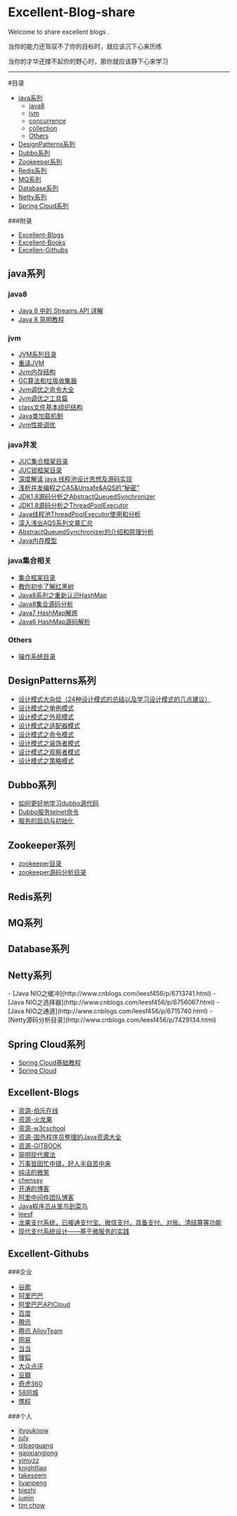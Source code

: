 # Excellent-Blog-share
Welcome to share excellent blogs .

当你的能力还驾驭不了你的目标时，就应该沉下心来历练

当你的才华还撑不起你的野心时，那你就应该静下心来学习



***
#目录

* [java系列](#java)
	* [java8](#java-java8)
	* [jvm](#java-jvm)
	* [concurrence](#java-concurrence)
	* [collection](#java-collection)
	* [Others](#java-others)
* [DesignPatterns系列](#DesignPatterns)
* [Dubbo系列](#dubbo)
* [Zookeeper系列](#zookeeper)
* [Redis系列](#redis)
* [MQ系列](#mq)
* [Database系列](#database)
* [Netty系列](#netty)
* [Spring Cloud系列](#spring-cloud)


###附录
* [Excellent-Blogs](#excellent-blogs)
* [Excellent-Books](#excellent-books)
* [Excellen-Githubs](#excellent-githubs)



















<h2 id="java">java系列</h2>
<h3 id="java-java8">java8</h3>

- [Java 8 中的 Streams API 详解](https://www.ibm.com/developerworks/cn/java/j-lo-java8streamapi/)
- [Java 8 简明教程](https://github.com/biezhi/java-bible/blob/master/java8/java8-guide.md)

<h3 id="java-jvm">jvm</h3>

- [JVM系列目录](http://www.cnblogs.com/leesf456/p/5338951.html)
- [重读JVM](https://juejin.im/post/59ad4cd56fb9a02477075780?utm_medium=weixinqun&utm_source=be)
- [Jvm内存结构](http://www.cnblogs.com/ityouknow/p/5610232.html)
- [GC算法和垃圾收集器](http://www.cnblogs.com/ityouknow/p/5614961.html)
- [Jvm调优之命令大全](http://www.cnblogs.com/ityouknow/p/5714703.html)
- [Jvm调优之工具篇](http://www.cnblogs.com/ityouknow/p/6437037.html)
- [class文件基本组织结构](http://blog.csdn.net/luanlouis/article/details/39892027)
- [Java类加载机制](http://www.cnblogs.com/ityouknow/p/5603287.html)
- [Jvm性能调优](http://mp.weixin.qq.com/s?__biz=MzAwNTQ4MTQ4NQ==&mid=2453559992&idx=1&sn=08a48401f425f434bd12c7bb4f0ac0ce&chksm=8cd10fdabba686cca7ba03055efdb9697a1252e8c74d4d9a09bc2a1176955ac798c8f0ec6017&mpshare=1&scene=1&srcid=0912Q2S5v6o3wgm377ybL1ma#rd)




<h3 id="java-concurrence">java并发</h3>

- [JUC集合框架目录](http://www.cnblogs.com/leesf456/p/5550043.html)
- [JUC锁框架目录](http://www.cnblogs.com/leesf456/p/5453091.html)
- [深度解读 java 线程池设计思想及源码实现](https://juejin.im/entry/59aeaafd51882538cb1ec2f8utm_medium=be&utm_source=weixinqun)
- [浅析并发编程之CAS&Unsafe&AQS的“秘密”](http://www.jianshu.com/p/54cc20a87502)
- [JDK1.8源码分析之AbstractQueuedSynchronizer](http://www.cnblogs.com/leesf456/p/5350186.html)
- [JDK1.8源码分析之ThreadPoolExecutor](http://www.cnblogs.com/leesf456/p/5585627.html)
- [Java线程池ThreadPoolExecutor使用和分析](http://www.cnblogs.com/trust-freedom/p/6594270.html)
- [深入浅出AQS系列文章汇总](http://www.jianshu.com/p/a18b488bd44d)
- [AbstractQueuedSynchronizer的介绍和原理分析](http://ifeve.com/introduce-abstractqueuedsynchronizer/)
- [Java内存模型](http://www.cnblogs.com/BangQ/p/4045954.html)


<h3 id="java-collection">java集合相关</h3>

- [集合框架目录](http://www.cnblogs.com/leesf456/p/5345493.html)
- [教你初步了解红黑树](http://blog.csdn.net/v_july_v/article/details/6105630)
- [Java8系列之重新认识HashMap](http://www.importnew.com/20386.html)
- [Java8集合源码分析](http://www.cnblogs.com/leesf456/tag/%E9%9B%86%E5%90%88%E6%A1%86%E6%9E%B6/)
- [Java7 HashMap解惑](http://www.jianshu.com/p/a17b4717a721)
- [Java6 HashMap源码解析](http://www.jianshu.com/p/e6536af1018f)

<h3 id="java-others">Others</h3>

- [操作系统目录](http://www.cnblogs.com/leesf456/p/5628300.html)

<h2 id="DesignPatterns">DesignPatterns系列</h2>

- [设计模式大杂烩（24种设计模式的总结以及学习设计模式的几点建议）](http://www.cnblogs.com/zuoxiaolong/p/pattern26.html)
- [设计模式之单例模式](http://www.cnblogs.com/leesf456/p/5578337.html)
- [设计模式之外观模式](http://www.cnblogs.com/leesf456/p/5596710.html)
- [设计模式之适配器模式](http://www.cnblogs.com/leesf456/p/5596493.html)
- [设计模式之命令模式](http://www.cnblogs.com/leesf456/p/5580137.html)
- [设计模式之装饰者模式](http://www.cnblogs.com/leesf456/p/5557778.html)
- [设计模式之观察者模式](http://www.cnblogs.com/leesf456/p/5550692.html)
- [设计模式之策略模式](http://www.cnblogs.com/leesf456/p/5547565.html)





<h2 id="dubbo">Dubbo系列</h2>

- [如何更好地学习dubbo源代码](http://aliapp.blog.51cto.com/8192229/1325655)
- [Dubbo服务telnet命令](http://www.cnblogs.com/feiqihang/p/4387330.html)
- [服务的启动与初始化](http://www.cnblogs.com/syjkfind/p/5957510.html)


<h2 id="zookeeper">Zookeeper系列</h2>


- [zookeeper目录](http://www.cnblogs.com/leesf456/p/6239578.html)
- [zookeeper源码分析目录](http://www.cnblogs.com/leesf456/p/6518040.html)



<h2 id="redis">Redis系列</h2>
<h2 id="mq">MQ系列</h2>
<h2 id="database">Database系列</h2>
<h2 id="netty">Netty系列</h2>
- [Java NIO之缓冲](http://www.cnblogs.com/leesf456/p/6713741.html)
- [Java NIO之选择器](http://www.cnblogs.com/leesf456/p/6756067.html)
- [Java NIO之通道](http://www.cnblogs.com/leesf456/p/6715740.html)
- [Netty源码分析目录](http://www.cnblogs.com/leesf456/p/7429134.html)


<h2 id="spring-cloud">Spring Cloud系列</h2>

- [Spring Cloud基础教程](http://blog.didispace.com/Spring-Cloud%E5%9F%BA%E7%A1%80%E6%95%99%E7%A8%8B/)
- [Spring Cloud](http://blog.didispace.com/categories/Spring-Cloud/page/5/)


<h2 id="excellent-blogs">Excellent-Blogs</h2>

- [资源-伯乐在线](http://hao.jobbole.com/)
- [资源-火龙果](http://www.uml.org.cn/wenzhang/artindex.asp)
- [资源-w3cschool](https://www.w3cschool.cn/)
- [资源-国外程序员整理的Java资源大全](http://www.importnew.com/14429.html)
- [资源-GITBOOK](https://www.gitbook.com/@wizardforcel)
- [简明现代魔法](http://www.nowamagic.net/)
- [万事皆因忙中错，好人半自苦中来](http://www.cnblogs.com/ityouknow/category/437541.html)
- [纯洁的微笑](http://www.ityouknow.com/)
- [chenssy](http://blog.csdn.net/chenssy)
- [开涛的博客](http://jinnianshilongnian.iteye.com/blog/1752171)
- [阿里中间件团队博客](http://jm.taobao.org/)
- [Java程序员从笨鸟到菜鸟](http://blog.csdn.net/csh624366188/article/category/1096527)
- [leesf](http://www.cnblogs.com/leesf456/)
- [龙果支付系统，已接通支付宝、微信支付，具备支付、对账、清结算等功能](https://gitee.com/roncoocom/roncoo-pay)
- [现代支付系统设计——基于微服务的实践](http://blog.lixf.cn/)




<h2 id="excellent-githubs">Excellent-Githubs</h2>
###企业

- [谷歌](https://github.com/google)
- [阿里巴巴](https://github.com/alibaba)
- [阿里巴巴APICloud ](https://github.com/apicloudcom)
- [百度](https://github.com/baidufe)
- [腾讯](http://code.tencent.com/)
- [腾讯 AlloyTeam](https://github.com/AlloyTeam)
- [网易](https://github.com/netease)
- [当当](https://github.com/dangdangdotcom)
- [搜狐](https://github.com/adyliu/jafka)
- [大众点评](https://github.com/dianping)
- [豆瓣](https://github.com/douban)
- [奇虎360](https://github.com/Qihoo360)
- [58同城](https://github.com/58code)
- [携程](https://github.com/ctripcorp)


###个人

- [ityouknow](https://github.com/ityouknow)
- [july](https://github.com/julycoding/The-Art-Of-Programming-By-July)
- [qibaoguang](https://github.com/qibaoguang/Study-Step-by-Step)
- [gaoxianglong](https://github.com/gaoxianglong)
- [yjmyzz](https://github.com/yjmyzz)
- [knightliao](https://github.com/knightliao)
- [takeseem](https://github.com/takeseem)
- [liyanpeng](https://github.com/robertleepeak)
- [biezhi](https://github.com/biezhi)
- [juejin](https://juejin.im/repos?since=monthly)
- [tim chow](http://timd.cn/author/tim/)
